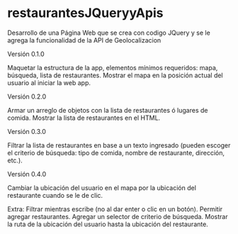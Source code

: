 # restaurantesJQueryyApis
Desarrollo de una Página Web que se crea con codigo JQuery y se le agrega la funcionalidad de la API de Geolocalizacion

Versión 0.1.0

Maquetar la estructura de la app, elementos mínimos requeridos: mapa, búsqueda, lista de restaurantes.
Mostrar el mapa en la posición actual del usuario al iniciar la web app.

Versión 0.2.0

Armar un arreglo de objetos con la lista de restaurantes ó lugares de comida.
Mostrar la lista de restaurantes en el HTML.

Versión 0.3.0

Filtrar la lista de restaurantes en base a un texto ingresado (pueden escoger el criterio de búsqueda: tipo de comida, nombre de restaurante, dirección, etc.).

Versión 0.4.0

Cambiar la ubicación del usuario en el mapa por la ubicación del restaurante cuando se le de clic.

Extra:
Filtrar mientras escribe (no al dar enter o clic en un botón).
Permitir agregar restaurantes.
Agregar un selector de criterio de búsqueda.
Mostrar la ruta de la ubicación del usuario hasta la ubicación del restaurante.

